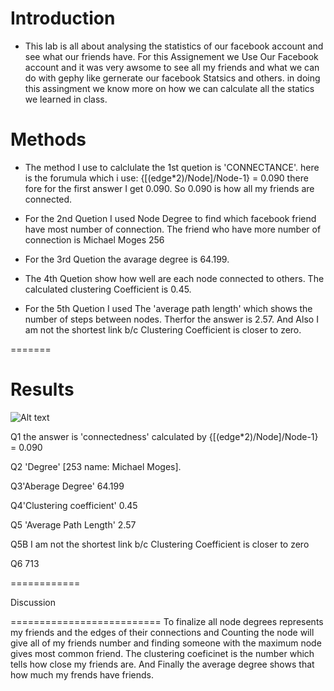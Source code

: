 # Introduction
- This lab is all about analysing the statistics of our facebook account and see what our friends have. For this Assignement we Use Our Facebook account and it was very awsome to see all my friends and what we can do with gephy like gernerate our facebook Statsics and others. in doing this assingment we know more on how we can calculate all the statics we learned in class.
 
# Methods

- The method I use to calclulate the 1st quetion is 'CONNECTANCE'. here is the forumula which i use:
	{[(edge*2)/Node]/Node-1} = 0.090
	there fore for the first answer I get 0.090. So 0.090 is how all my friends are connected.	

- For the 2nd Quetion I used Node Degree to find which facebook friend have most number of connection. The friend who have more number of connection is Michael Moges 256
- For the 3rd Quetion the avarage degree is 64.199.
- The 4th Quetion show how well are each node connected to others. The calculated clustering Coefficient is 0.45.
- For the 5th Quetion I used The 'average path length' which shows the number of steps between nodes. Therfor the answer is 2.57. And Also I am not the shortest link b/c Clustering Coefficient is closer to zero.

=======

Results
===============
![Alt text](Facebook_data.svg)


Q1 the answer is 'connectedness'  calculated by {[(edge*2)/Node]/Node-1} = 0.090

Q2 'Degree' [253 name: Michael Moges].

Q3'Aberage Degree' 64.199

Q4'Clustering coefficient' 0.45

Q5 'Average Path Length' 2.57

Q5B I am not the shortest link b/c Clustering Coefficient is closer to zero

Q6 713

============

Discussion

==========================
To finalize all node degrees represents my friends and the edges of their connections and Counting the node will give all of my friends number and finding someone with the maximum node gives most common friend. The clustering coeficinet is the number which tells how close my friends are. And Finally the average degree shows that how much my frends have friends.